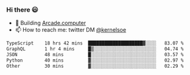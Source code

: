 ### Hi there 😃

- 🔨 Building [Arcade.computer](https://arcade.computer)
- 📫 How to reach me: twitter DM [@kernelsoe](https://twitter.com/kernelsoe)

<!--START_SECTION:waka-->

```txt
TypeScript    18 hrs 42 mins  ████████████████████▓░░░░   83.07 %
GraphQL       1 hr 4 mins     █▒░░░░░░░░░░░░░░░░░░░░░░░   04.74 %
JSON          48 mins         █░░░░░░░░░░░░░░░░░░░░░░░░   03.57 %
Python        40 mins         ▓░░░░░░░░░░░░░░░░░░░░░░░░   02.97 %
Other         30 mins         ▓░░░░░░░░░░░░░░░░░░░░░░░░   02.29 %
```

<!--END_SECTION:waka-->
